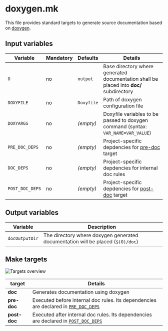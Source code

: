 # doxygen.mk

This file provides standard targets to generate source documentation based on [doxygen](https://www.doxygen.nl/index.html).

## Input variables

| Variable                                    | Mandatory | Defaults   | Details                                                                                 |
|---------------------------------------------|-----------|------------|-----------------------------------------------------------------------------------------|
| <a name="O"></a>`O`                         | no        | `output`   | Base directory where generated documentation shall be placed into **doc/** subdirectory |
| <a name="DOXYFILE"></a>`DOXYFILE`           | no        | `Doxyfile` | Path of doxygen configuration file                                                      |
| <a name="DOXYARGS"></a>`DOXYARGS`           | no        | _(empty)_  | Doxyfile variables to be passed to doxygen command (syntax: `VAR_NAME=VAR_VALUE`)       |
| <a name="PRE_DOC_DEPS"></a>`PRE_DOC_DEPS`   | no        | _(empty)_  | Project-specific depdencies for [pre-doc](#pre-doc) target                              |
| <a name="DOC_DEPS"></a>`DOC_DEPS`           | no        | _(empty)_  | Project-specific depdencies for internal doc rules                                      |
| <a name="POST_DOC_DEPS"></a>`POST_DOC_DEPS` | no        | _(empty)_  | Project-specific depdencies for [post-doc](#post-doc) target                            |

## Output variables

| Variable                                  | Description                                                                     |
|-------------------------------------------|---------------------------------------------------------------------------------|
| <a name="docOutputDir"></a>`docOutputDir` | The directory where doxygen generated documentation will be placed (`$(O)/doc`) |

## Make targets

![Targets overview](doxygen_mk_targets.png)

| target                              | Details                                                                                               |
|-------------------------------------|-------------------------------------------------------------------------------------------------------|
| <a name="doc"></a> **doc**          | Generates documentation using doxygen                                                                 |
| <a name="pre-doc"></a>**pre-doc**   | Executed before internal doc rules. Its dependencies are declared in [`PRE_DOC_DEPS`](#PRE_DOC_DEPS)  |
| <a name="post-doc"></a>**post-doc** | Executed after internal doc rules. Its dependencies are declared in [`POST_DOC_DEPS`](#POST_DOC_DEPS) |
